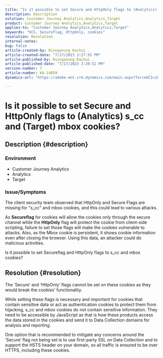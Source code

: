 ```yaml
---
title: "Is it possible to set Secure and HttpOnly flags to (Analytics) s_cc and (Target) mbox cookies?"
description: Description
solution: Customer Journey Analytics,Analytics,Target
product: Customer Journey Analytics,Analytics,Target
applies-to: "Customer Journey Analytics,Analytics,Target"
keywords: "KCS, Secureflag, HttpOnly, cookies"
resolution: Resolution
internal-notes: 
bug: False
article-created-by: Rinnganung Kachui .
article-created-date: "7/17/2023 3:27:55 PM"
article-published-by: Rinnganung Kachui .
article-published-date: "7/17/2023 3:29:51 PM"
version-number: 7
article-number: KA-14059
dynamics-url: "https://adobe-ent.crm.dynamics.com/main.aspx?forceUCI=1&pagetype=entityrecord&etn=knowledgearticle&id=eaa2a47a-b624-ee11-9cbd-6045bd006b4b"

---
```

# Is it possible to set Secure and HttpOnly flags to (Analytics) s_cc and (Target) mbox cookies?

## Description {#description}


### <b>Environment</b>

- Customer Journey Analytics
- Analytics
- Target




### Issue/Symptoms



The client security team observed that HttpOnly and Secure Flags are missing for "s_cc" and mbox cookies, and this could lead to various attacks.

As <b>Secureflag</b> for cookies will allow the cookies only through the secure channel while the <b>HttpOnly</b> flag will protect the cookie from client-side scripting, failure to set those flags will make the cookies vulnerable to attacks. Also, as the Mbox cookie is persistent, it shows cookie information even after closing the browser. Using this data, an attacker could do malicious activities.

Is it possible to set Secureflag and HttpOnly flags to s_cc and mbox cookies?


## Resolution {#resolution}


The ‘Secure’ and ‘HttpOnly’ flags cannot be set on these cookies as they would break the cookies’ functionality.

While setting these flags is necessary and important for cookies that contain sensitive data or act as authentication cookies to protect them from hijacking, s_cc and mbox cookies do not contain sensitive information. They need to be accessible by JavaScript as that is how these products access the data stored in the cookies and send it to Data Collection domains for analysis and reporting.

One option that is recommended to mitigate any concerns around the ‘Secure’ flag not being set is to use first-party SSL on Data Collection and to support the HSTS header on your domain, so all traffic is ensured to be over HTTPS, including these cookies.
